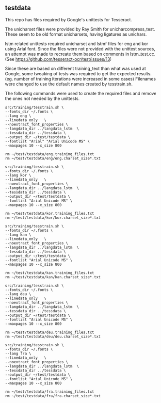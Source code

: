 ## testdata

This repo has files required by Google's unittests for Tesseract.

The unicharset files were provided by Ray Smith for unicharcompress_test.
These seem to be old format unicharsets, having ligatures as unichars.

lstm related unittests required unicharset and lstmf files
for eng and kor using Arial font. Since the files were not provided
with the unittest sources, an attempt was made to recreate them
based on comments in lstm_test.cc. (See https://github.com/tesseract-ocr/test/issues/13)

Since these are based on different training_text than what was used
at Google, some tweaking of tests was required to get the expected results.
(eg. number of training iterations were increased in some cases)
Filenames were changed to use the default names created by tesstrain.sh.

The following commands were used to create the required files and remove
the ones not needed by the unittests.

```
src/training/tesstrain.sh \
--fonts_dir ~/.fonts \
--lang eng \
--linedata_only   \
--noextract_font_properties \
--langdata_dir ../langdata_lstm  \
--tessdata_dir ../tessdata \
--output_dir ~/test/testdata \
--fontlist "Arial" "Arial Unicode MS" \
--maxpages 10 --x_size 800

rm ~/test/testdata/eng.training_files.txt
rm ~/test/testdata/eng/eng.charset_size*.txt

src/training/tesstrain.sh \
--fonts_dir ~/.fonts \
--lang kor \
--linedata_only   \
--noextract_font_properties \
--langdata_dir ../langdata_lstm  \
--tessdata_dir ../tessdata \
--output_dir ~/test/testdata \
--fontlist "Arial Unicode MS" \
--maxpages 10 --x_size 800

rm ~/test/testdata/kor.training_files.txt
rm ~/test/testdata/kor/kor.charset_size*.txt

src/training/tesstrain.sh \
--fonts_dir ~/.fonts \
--lang kan \
--linedata_only   \
--noextract_font_properties \
--langdata_dir ../langdata_lstm  \
--tessdata_dir ../tessdata \
--output_dir ~/test/testdata \
--fontlist "Arial Unicode MS" \
--maxpages 10 --x_size 800

rm ~/test/testdata/kan.training_files.txt
rm ~/test/testdata/kan/kan.charset_size*.txt

src/training/tesstrain.sh \
--fonts_dir ~/.fonts \
--lang deu \
--linedata_only   \
--noextract_font_properties \
--langdata_dir ../langdata_lstm  \
--tessdata_dir ../tessdata \
--output_dir ~/test/testdata \
--fontlist "Arial Unicode MS" \
--maxpages 10 --x_size 800

rm ~/test/testdata/deu.training_files.txt
rm ~/test/testdata/deu/deu.charset_size*.txt

src/training/tesstrain.sh \
--fonts_dir ~/.fonts \
--lang fra \
--linedata_only   \
--noextract_font_properties \
--langdata_dir ../langdata_lstm  \
--tessdata_dir ../tessdata \
--output_dir ~/test/testdata \
--fontlist "Arial Unicode MS" \
--maxpages 10 --x_size 800

rm ~/test/testdata/fra.training_files.txt
rm ~/test/testdata/fra/fra.charset_size*.txt

```

